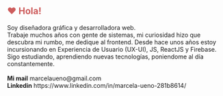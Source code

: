 <h2 style="color: indianred;">❤ Hola!</h2>
Soy diseñadora gráfica y desarrolladora web. <br>
Trabaje muchos años con gente de sistemas, mi curiosidad hizo que descubra mi rumbo, me dedique al frontend. 
Desde hace unos años estoy incursionando en Experiencia de Usuario (UX-UI), JS, ReactJS y Firebase. 
Sigo estudiando, aprendiendo nuevas tecnologías, poniendome al día constantemente.<br>
<br> 
<strong>Mi mail</strong> marcelaueno@gmail.com<br>
<strong>Linkedin</strong> https://www.linkedin.com/in/marcela-ueno-281b8614/


